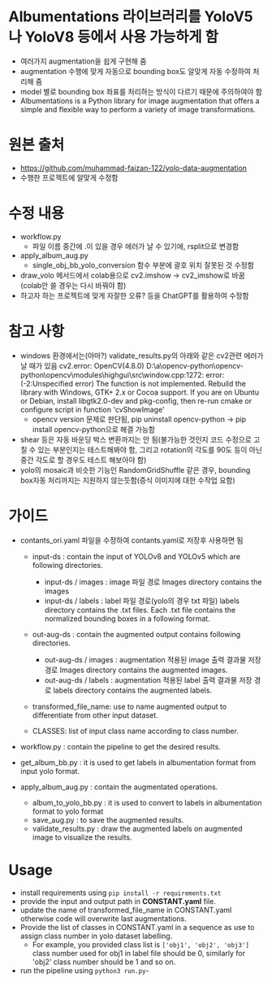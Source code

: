 # Albumentations 라이브러리를 YoloV5나 YoloV8 등에서 사용 가능하게 함
- 여러가지 augmentation을 쉽게 구현해 줌
- augmentation 수행에 맞게 자동으로 bounding box도 알맞게 자동 수정하여 처리해 줌
- model 별로 bounding box 좌표를 처리하는 방식이 다르기 때문에 주의하여야 함
- Albumentations is a Python library for image augmentation that offers a simple and flexible way to perform a variety of image transformations.


# 원본 출처
- https://github.com/muhammad-faizan-122/yolo-data-augmentation
- 수행한 프로젝트에 알맞게 수정함


# 수정 내용
- workflow.py
    - 파일 이름 중간에 .이 있을 경우 에러가 날 수 있기에, rsplit으로 변경함
- apply_album_aug.py
    - single_obj_bb_yolo_conversion 함수 부분에 괄호 위치 잘못된 것 수정함
- draw_volo 메서드에서 colab용으로 cv2.imshow -> cv2_imshow로 바꿈 (colab안 쓸 경우는 다시 바꿔야 함)
- 하고자 하는 프로젝트에 맞게 자잘한 오류? 등을 ChatGPT를 활용하여 수정함


# 참고 사항
- windows 환경에서는(아마?) validate_results.py의 아래와 같은 cv2관련 에러가 날 때가 있음
    cv2.error: OpenCV(4.8.0) D:\a\opencv-python\opencv-python\opencv\modules\highgui\src\window.cpp:1272: error: (-2:Unspecified error) The function is not implemented. Rebuild the library with Windows, GTK+ 2.x or Cocoa support. If you are on Ubuntu or Debian, install libgtk2.0-dev and pkg-config, then re-run cmake or configure script in function 'cvShowImage'
    * opencv version 문제로 판단됨, pip uninstall opencv-python -> pip install opencv-python으로 해결 가능함
- shear 등은 자동 바운딩 박스 변환까지는 안 됨(불가능한 것인지 코드 수정으로 고칠 수 있는 부분인지는 테스트해봐야 함, 그리고 rotation의 각도를 90도 등이 아닌 중간 각도로 할 경우도 테스트 해보아야 함)
- yolo의 mosaic과 비슷한 기능인 RandomGridShuffle 같은 경우, bounding box자동 처리까지는 지원하지 않는듯함(증식 이미지에 대한 수작업 요함)


# 가이드
- contants_ori.yaml 파일을 수정하여 contants.yaml로 저장후 사용하면 됨
    - input-ds : contain the input of YOLOv8 and YOLOv5 which are following directories.
        - input-ds / images : image 파일 경로
            Images directory contains the images
        - input-ds / labels : label 파일 경로(yolo의 경우 txt 파일)
            labels directory contains the .txt files. Each .txt file contains the normalized bounding boxes in a following format.

    - out-aug-ds : contain the augmented output contains following directories.
        - out-aug-ds / images : augmentation 적용된 image 출력 결과물 저장 경로 
            Images directory contains the augmented images.
        - out-aug-ds / labels : augmentation 적용된 label 출력 결과물 저장 경로
            labels directory contains the augmented labels.
    - transformed_file_name: use to name augmented output to differentiate from other input dataset.
    - CLASSES: list of input class name according to class number. 

- workflow.py : contain the pipeline to get the desired results.
- get_album_bb.py : it is used to get labels in albumentation format from input yolo format.
- apply_album_aug.py : contain the augmentated operations.
    - album_to_yolo_bb.py : it is used to convert to labels in albumentation format to yolo format
    - save_aug.py : to save the augmented results.
    - validate_results.py : draw the augmented labels on augmented image to visualize the results.

# Usage
- install requirements using ```pip install -r requirements.txt```
- provide the input and output path in **CONSTANT.yaml** file.
- update the name of transformed_file_name in CONSTANT.yaml otherwise code will overwrite last augmentations.
- Provide the list of classes in CONSTANT.yaml in a sequence as use to assign class number in yolo dataset labelling. 
    - For example, you provided class list is ```['obj1', 'obj2', 'obj3']``` class number used for obj1 in label file should be 0, similarly for 'obj2' class number should be 1 and so on.
- run the pipeline using ```python3 run.py```- 